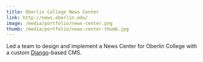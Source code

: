 ```yaml
---
title: Oberlin College News Center
link: http://news.oberlin.edu/
image: /media/portfolio/news-center.png
thumb: /media/portfolio/news-center-thumb.jpg
---
```


Led a team to design and implement a News Center for Oberlin College with a custom [Django](http://djangoproject.com/)-based CMS.